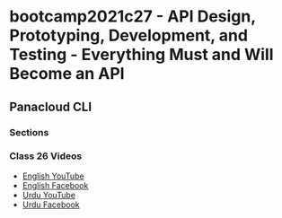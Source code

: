 # bootcamp2021c27 - API Design, Prototyping, Development, and Testing - Everything Must and Will Become an API

## Panacloud CLI

### Sections

### Class 26 Videos

- [English YouTube](https://www.youtube.com/watch?v=bwoxfS8-zhE)
- [English Facebook](https://www.facebook.com/fb.anees.ahmed/videos/923827094937525)
- [Urdu YouTube](https://www.youtube.com/watch?v=xlKfWCRxC3c&ab_channel=CertifiedUnicornDeveloperinUrdu)
- [Urdu Facebook](https://www.facebook.com/Ai.SirQasim/videos/4950777988268322)
